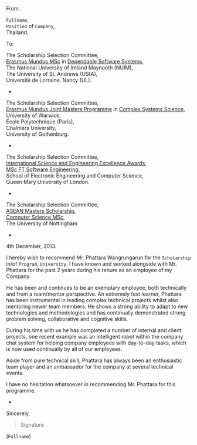 From:

`Fullname`,  
`Position` of `Company`,  
Thailand.

To:

The Scholarship Selection Committee,  
[Erasmus Mundus MSc](http://eacea.ec.europa.eu/erasmus_mundus/results_compendia/documents/projects/action_1_master_courses/desem_mc_202.pdf)
in [Dependable Software Systems](http://www.cs.nuim.ie/courses/desem/),  
The National University of Ireland Maynooth (NUIM),  
The University of St. Andrews (UStA),  
Université de Lorraine, Nancy (UL).

-

The Scholarship Selection Committee,  
[Erasmus Mundus Joint Masters Programme](http://eacea.ec.europa.eu/erasmus_mundus/results_compendia/documents/projects/action_1_master_courses/2013/cssm_2010_0129.pdf)
in [Complex Systems Science](http://www2.warwick.ac.uk/fac/cross_fac/complexity/study/emmcs/),  
University of Warwick,  
École Polytechnique (Paris),  
Chalmers University,  
University of Gothenburg.

-

The Scholarship Selection Committee,   
[International Science and Engineering Excellence Awards](http://www.qmul.ac.uk/postgraduate/funding/funding_masters/scholarships/87096.html),  
[MSc FT Software Engineering](http://www.eecs.qmul.ac.uk/postgraduates/programme/view/60),  
School of Electronic Engineering and Computer Science,  
Queen Mary University of London.

-

The Scholarship Selection Committee,  
[ASEAN Masters Scholarship](http://www.nottingham.ac.uk/internationalstudents/scholarshipsfeesfinance/scholarships/scholarshipdetails/asean-masters.aspx),  
[Computer Science MSc](http://www.nottingham.ac.uk/pgstudy/courses/computer-science/computer-science-msc.aspx),  
The University of Nottingham

-
4th December, 2013.

I hereby wish to recommend Mr. Phattara Wangrungarun for the `Scholarship` in/of `Program`, `University`. I have known and worked alongside with Mr. Phattara for the past 2 years during his tenure as an employee of my Company.

He has been and continues to be an exemplary employee, both technically and from a team/mentor perspective. An extremely fast learner, Phattara has been instrumental in leading complex technical projects whilst also mentoring newer team members. He shows a strong ability to adapt to new technologies and methodologies and has continually demonstrated strong problem solving, collaborative and cognitive skills.

During his time with us he has completed a number of internal and client projects, one recent example was an intelligent robot within the company chat system for helping company employees with day-to-day tasks, which is now used continually by all of our employees.

Aside from pure technical skill, Phattara has always been an enthusiastic team player and an ambassador for the company at several technical events.

I have no hesitation whatsoever in recommending Mr. Phattara for this programme.

-

Sincerely,

> Signature

(`Fullname`)
